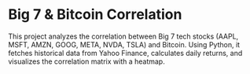 # Big 7 & Bitcoin Correlation

This project analyzes the correlation between Big 7 tech stocks (AAPL, MSFT, AMZN, GOOG, META, NVDA, TSLA) and Bitcoin. Using Python, it fetches historical data from Yahoo Finance, calculates daily returns, and visualizes the correlation matrix with a heatmap.
